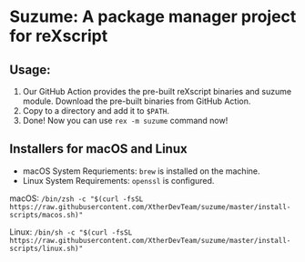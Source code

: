 # Suzume: A package manager project for reXscript

## Usage:

1. Our GitHub Action provides the pre-built reXscript binaries and suzume module. Download the pre-built binaries from GitHub Action.
2. Copy to a directory and add it to `$PATH`.
3. Done! Now you can use `rex -m suzume` command now!

## Installers for macOS and Linux

- macOS System Requriements: `brew` is installed on the machine.
- Linux System Requirements: `openssl` is configured.

macOS: `/bin/zsh -c "$(curl -fsSL https://raw.githubusercontent.com/XtherDevTeam/suzume/master/install-scripts/macos.sh)"`

Linux: `/bin/sh -c "$(curl -fsSL https://raw.githubusercontent.com/XtherDevTeam/suzume/master/install-scripts/linux.sh)"`